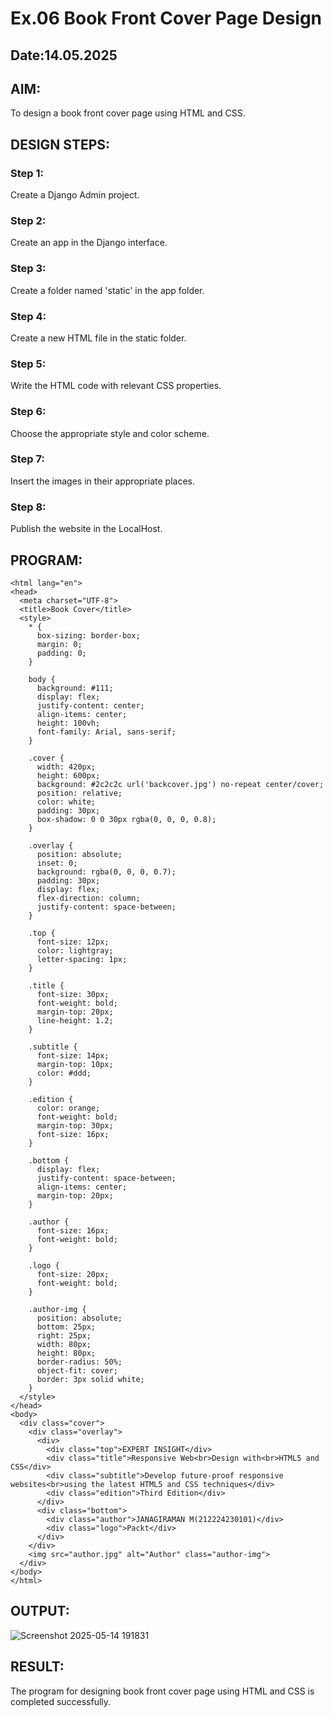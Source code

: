 # Ex.06 Book Front Cover Page Design
## Date:14.05.2025

## AIM:
To design a book front cover page using HTML and CSS.

## DESIGN STEPS:

### Step 1:
Create a Django Admin project.

### Step 2:
Create an app in the Django interface.

### Step 3:
Create a folder named 'static' in the app folder.

### Step 4:
Create a new HTML file in the static folder.

### Step 5:
Write the HTML code with relevant CSS properties.

### Step 6:
Choose the appropriate style and color scheme.

### Step 7:
Insert the images in their appropriate places.

### Step 8:
Publish the website in the LocalHost.

## PROGRAM:
```<!DOCTYPE html>
<html lang="en">
<head>
  <meta charset="UTF-8">
  <title>Book Cover</title>
  <style>
    * {
      box-sizing: border-box;
      margin: 0;
      padding: 0;
    }

    body {
      background: #111;
      display: flex;
      justify-content: center;
      align-items: center;
      height: 100vh;
      font-family: Arial, sans-serif;
    }

    .cover {
      width: 420px;
      height: 600px;
      background: #2c2c2c url('backcover.jpg') no-repeat center/cover;
      position: relative;
      color: white;
      padding: 30px;
      box-shadow: 0 0 30px rgba(0, 0, 0, 0.8);
    }

    .overlay {
      position: absolute;
      inset: 0;
      background: rgba(0, 0, 0, 0.7);
      padding: 30px;
      display: flex;
      flex-direction: column;
      justify-content: space-between;
    }

    .top {
      font-size: 12px;
      color: lightgray;
      letter-spacing: 1px;
    }

    .title {
      font-size: 30px;
      font-weight: bold;
      margin-top: 20px;
      line-height: 1.2;
    }

    .subtitle {
      font-size: 14px;
      margin-top: 10px;
      color: #ddd;
    }

    .edition {
      color: orange;
      font-weight: bold;
      margin-top: 30px;
      font-size: 16px;
    }

    .bottom {
      display: flex;
      justify-content: space-between;
      align-items: center;
      margin-top: 20px;
    }

    .author {
      font-size: 16px;
      font-weight: bold;
    }

    .logo {
      font-size: 20px;
      font-weight: bold;
    }

    .author-img {
      position: absolute;
      bottom: 25px;
      right: 25px;
      width: 80px;
      height: 80px;
      border-radius: 50%;
      object-fit: cover;
      border: 3px solid white;
    }
  </style>
</head>
<body>
  <div class="cover">
    <div class="overlay">
      <div>
        <div class="top">EXPERT INSIGHT</div>
        <div class="title">Responsive Web<br>Design with<br>HTML5 and CSS</div>
        <div class="subtitle">Develop future-proof responsive websites<br>using the latest HTML5 and CSS techniques</div>
        <div class="edition">Third Edition</div>
      </div>
      <div class="bottom">
        <div class="author">JANAGIRAMAN M(212224230101)</div>
        <div class="logo">Packt</div>
      </div>
    </div>
    <img src="author.jpg" alt="Author" class="author-img">
  </div>
</body>
</html>
```

## OUTPUT:
![Screenshot 2025-05-14 191831](https://github.com/user-attachments/assets/2c0aef25-5662-42f9-b5d6-8ec46a536911)


## RESULT:
The program for designing book front cover page using HTML and CSS is completed successfully.
